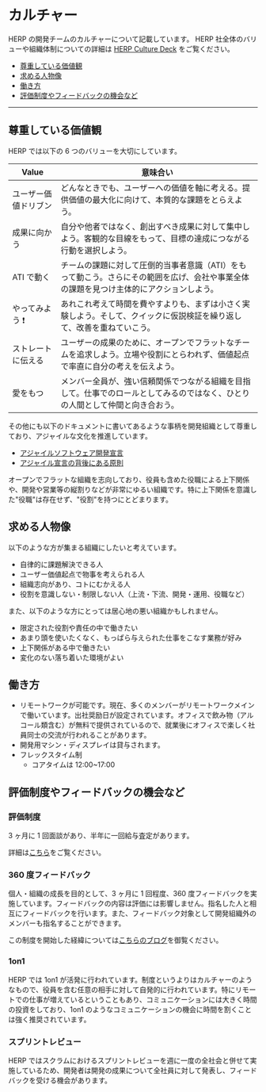 # カルチャー

HERP の開発チームのカルチャーについて記載しています。
HERP 社全体のバリューや組織体制についての詳細は [HERP Culture Deck](https://culture.herp.co.jp/) をご覧ください。

- [尊重している価値観](#尊重している価値観)
- [求める人物像](#求める人物像)
- [働き方](#働き方)
- [評価制度やフィードバックの機会など](評価制度やフィードバックの機会など)

---

## 尊重している価値観

HERP では以下の 6 つのバリューを大切にしています。

| Value                | 意味合い                                                                                                                                |
| -------------------- | --------------------------------------------------------------------------------------------------------------------------------------- |
| ユーザー価値ドリブン | どんなときでも、ユーザーへの価値を軸に考える。提供価値の最大化に向けて、本質的な課題をとらえよう。                                      |
| 成果に向かう         | 自分や他者ではなく、創出すべき成果に対して集中しよう。客観的な目線をもって、目標の達成につながる行動を選択しよう。                      |
| ATI で動く           | チームの課題に対して圧倒的当事者意識（ATI）をもって動こう。さらにその範囲を広げ、会社や事業全体の課題を見つけ主体的にアクションしよう。 |
| やってみよう ❗️     | あれこれ考えて時間を費やすよりも、まずは小さく実験しよう。そして、クイックに仮説検証を繰り返して、改善を重ねていこう。                  |
| ストレートに伝える   | ユーザーの成果のために、オープンでフラットなチームを追求しよう。立場や役割にとらわれず、価値起点で率直に自分の考えを伝えよう。          |
| 愛をもつ             | メンバー全員が、強い信頼関係でつながる組織を目指して。仕事でのロールとしてみるのではなく、ひとりの人間として仲間と向き合おう。          |

その他にも以下のドキュメントに書いてあるような事柄を開発組織として尊重しており、アジャイルな文化を推進しています。

- [アジャイルソフトウェア開発宣言](https://agilemanifesto.org/iso/ja/manifesto.html)
- [アジャイル宣言の背後にある原則](https://agilemanifesto.org/iso/ja/principles.html)

オープンでフラットな組織を志向しており、役員も含めた役職による上下関係や、開発や営業等の縦割りなどが非常にゆるい組織です。特に上下関係を意識した"役職"は存在せず、"役割"を持つにとどまります。

## 求める人物像

以下のような方が集まる組織にしたいと考えています。

- 自律的に課題解決できる人
- ユーザー価値起点で物事を考えられる人
- 組織志向があり、コトにむかえる人
- 役割を意識しない・制限しない人（上流・下流、開発・運用、役職など）

また、以下のような方にとっては居心地の悪い組織かもしれません。

- 限定された役割や責任の中で働きたい
- あまり頭を使いたくなく、もっぱら与えられた仕事をこなす業務が好み
- 上下関係がある中で働きたい
- 変化のない落ち着いた環境がよい

## 働き方

- リモートワークが可能です。現在、多くのメンバーがリモートワークメインで働いています。出社奨励日が設定されています。オフィスで飲み物（アルコール類含む）が無料で提供されているので、就業後にオフィスで楽しく社員同士の交流が行われることがあります。
- 開発用マシン・ディスプレイは貸与されます。
- フレックスタイム制
  - コアタイムは 12:00~17:00

## 評価制度やフィードバックの機会など

### 評価制度

3 ヶ月に 1 回面談があり、半年に一回給与査定があります。

詳細は[こちら](https://culture.herp.co.jp/1070e80e16024f5e8cd8f07c105aa98d#5b4b10e24c914521a5c35599594bf884)をご覧ください。

### 360 度フィードバック

個人・組織の成長を目的として、3 ヶ月に 1 回程度、360 度フィードバックを実施しています。フィードバックの内容は評価には影響しません。指名した人と相互にフィードバックを行います。また、フィードバック対象として開発組織外のメンバーも指名することができます。

この制度を開始した経緯については[こちらのブログ](https://note.com/motoki_naoya/n/ndc31383b3836)を御覧ください。

### 1on1

HERP では 1on1 が活発に行われています。制度というよりはカルチャーのようなもので、役員を含む任意の相手に対して自発的に行われています。特にリモートでの仕事が増えているということもあり、コミュニケーションには大きく時間の投資をしており、1on1 のようなコミュニケーションの機会に時間を割くことは強く推奨されています。

### スプリントレビュー

HERP ではスクラムにおけるスプリントレビューを週に一度の全社会と併せて実施しているため、開発者は開発の成果について全社員に対して発表し、フィードバックを受ける機会があります。
